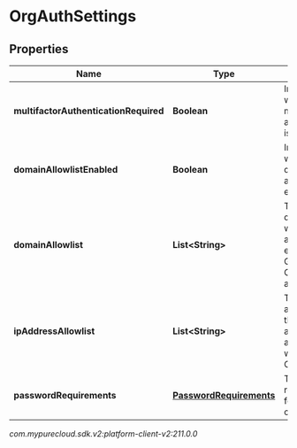 # OrgAuthSettings


## Properties

| Name | Type | Description | Notes |
| ------------ | ------------- | ------------- | ------------- |
| **multifactorAuthenticationRequired** | **Boolean** | Indicates whether multi-factor authentication is required. |  [optional] |
| **domainAllowlistEnabled** | **Boolean** | Indicates whether the domain allowlist is enabled. |  [optional] |
| **domainAllowlist** | **List&lt;String&gt;** | The list of domains that will be allowed to embed Genesys Cloud applications. |  [optional] |
| **ipAddressAllowlist** | **List&lt;String&gt;** | The list of IP addresses that will be allowed to authenticate with Genesys Cloud. |  [optional] |
| **passwordRequirements** | [**PasswordRequirements**](PasswordRequirements) | The password requirements for the organization. |  [optional] |




_com.mypurecloud.sdk.v2:platform-client-v2:211.0.0_
